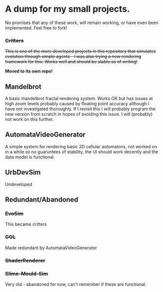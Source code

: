 # A dump for my small projects.
No promises that any of these work, will remain working, or have even been implemented. Feel free to fork!

### ~~Critters~~
~~This is one of the more developed projects in this repository that simulates evolution through simple agents - I was also trying a new rendering framework for this. Works well and should be stable as of writing!~~

**Moved to its own repo!**
## Mandelbrot
A basic mandelbrot fractal rendering system. Works OK but has issues at high zoom levels probably caused by floating point accuracy although I have not investigated thoroughly. If I revisit this I will probably program the new version from scratch in hopes of avoiding this issue. I will (probably) not work on this further.
## AutomataVideoGenerator
A simple system for rendering basic 2D cellular automatons, not worked on in a while so no guaruntees of stability, the UI should work decently and the data model is functional.
## UrbDevSim
Undeveloped

## Redundant/Abandoned
### ~~EvoSim~~
This became critters

### ~~GOL~~
Made redundant by AutomataVideoGenerator

### ~~ShaderRenderer~~
### ~~Slime-Mould-Sim~~
Very old - abandoned for now, can't remember if these are functional.
